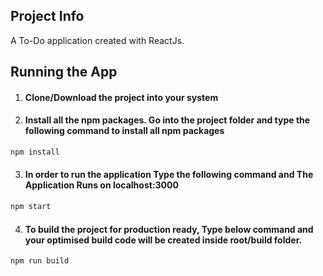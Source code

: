 ## Project Info

A To-Do application created with ReactJs.

## Running the App

1. #### Clone/Download the project into your system

2. #### Install all the npm packages. Go into the project folder and type the following command to install all npm packages

```bash
npm install
```

3. #### In order to run the application Type the following command and The Application Runs on **localhost:3000**

```bash
npm start
```

4. #### To build the project for production ready, Type below command and your optimised build code will be created inside root/build folder.

```bash
npm run build
```

####